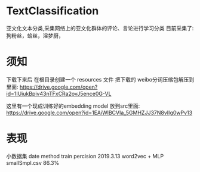 # TextClassification
亚文化文本分类,采集网络上的亚文化群体的评论、言论进行学习分类
目前采集了: 狗粉丝，蛤丝，淫梦厨，

# 须知
下载下来后 在根目录创建一个 resources 文件 把下载的 weibo分词压缩包解压到里面:
https://drive.google.com/open?id=1IUiukBpiv43nTFxCRa2ovJ5ence0G-VL

这里有一个现成训练好的embedding model 放到src里面:
https://drive.google.com/open?id=1EAiWlBCVIa_5GMHZJJ37N8vIIg0wPv13

# 表现
小数据集
date            method            train       percision
2019.3.13 word2vec + MLP     smallSmpl.csv      86.3%
